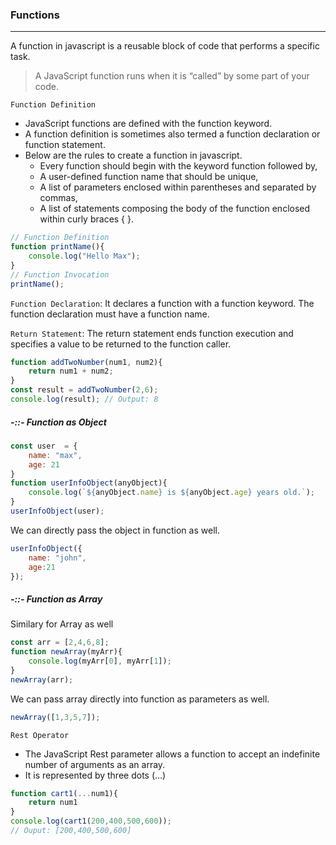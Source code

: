 ### Functions
---
A function in javascript is a reusable block of code that performs a specific task.
> A JavaScript function runs when it is “called” by some part of your code.

`Function Definition`
- JavaScript functions are defined with the function keyword. 
- A function definition is sometimes also termed a function declaration or function statement.
- Below are the rules to create a function in javascript.
    - Every function should begin with the keyword function followed by,
    - A user-defined function name that should be unique,
    - A list of parameters enclosed within parentheses and separated by commas,
    - A list of statements composing the body of the function enclosed within curly braces { }.
```js
// Function Definition
function printName(){
    console.log("Hello Max");
}
// Function Invocation
printName();
```
`Function Declaration`: It declares a function with a function keyword. The function declaration must have a function name.

`Return Statement`: The return statement ends function execution and specifies a value to be returned to the function caller.

```js
function addTwoNumber(num1, num2){
    return num1 + num2;
}
const result = addTwoNumber(2,6);
console.log(result); // Output: 8
```

##### -::- Function as Object
```js
const user  = {
    name: "max",
    age: 21
}
function userInfoObject(anyObject){
    console.log(`${anyObject.name} is ${anyObject.age} years old.`);
}
userInfoObject(user);
```
We can directly pass the object in function as well.
```js
userInfoObject({
    name: "john",
    age:21
});
```

##### -::- Function as Array
Similary for Array as well
```js
const arr = [2,4,6,8];
function newArray(myArr){
    console.log(myArr[0], myArr[1]);
}
newArray(arr);
```
We can pass array directly into function as parameters as well.
```js
newArray([1,3,5,7]);
```

`Rest Operator` 
- The JavaScript Rest parameter allows a function to accept an indefinite number of arguments as an array.
- It is represented by three dots (…)
```js
function cart1(...num1){
    return num1
}
console.log(cart1(200,400,500,600));
// Ouput: [200,400,500,600]
```